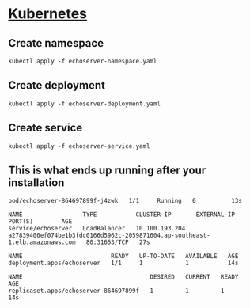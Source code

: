 # [Kubernetes](https://kubernetes.io/)
## Create namespace
```
kubectl apply -f echoserver-namespace.yaml
```
## Create deployment
```
kubectl apply -f echoserver-deployment.yaml
```
## Create service
```
kubectl apply -f echoserver-service.yaml
```
## This is what ends up running after your installation
```
pod/echoserver-864697899f-j4zwk   1/1     Running   0          13s

NAME                 TYPE           CLUSTER-IP       EXTERNAL-IP                                                                    PORT(S)        AGE
service/echoserver   LoadBalancer   10.100.193.204   a27839400ef074be1b3fdc0166d5962c-2059871604.ap-southeast-1.elb.amazonaws.com   80:31653/TCP   27s

NAME                         READY   UP-TO-DATE   AVAILABLE   AGE
deployment.apps/echoserver   1/1     1            1           14s

NAME                                    DESIRED   CURRENT   READY   AGE
replicaset.apps/echoserver-864697899f   1         1         1       14s

```
